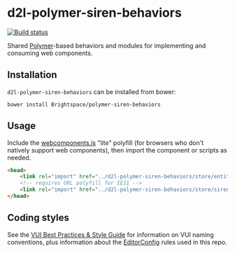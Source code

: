 # d2l-polymer-siren-behaviors
[![Build status][ci-image]][ci-url]

Shared [Polymer](https://www.polymer-project.org/1.0/)-based behaviors and modules for implementing and consuming web components.

## Installation

`d2l-polymer-siren-behaviors` can be installed from bower:
```shell
bower install Brightspace/polymer-siren-behaviors
```

## Usage

Include the [webcomponents.js](http://webcomponents.org/polyfills/) "lite" polyfill (for browsers who don't natively support web components), then import the component or scripts as needed.

```html
<head>
	<link rel="import" href="../d2l-polymer-siren-behaviors/store/entity-behavior.html">
	<!-- requires URL polyfill for IE11 -->
	<link rel="import" href="../d2l-polymer-siren-behaviors/store/siren-action-behavior.html">
</head>
```

## Coding styles

See the [VUI Best Practices & Style Guide](https://github.com/Brightspace/valence-ui-docs/wiki/Best-Practices-&-Style-Guide) for information on VUI naming conventions, plus information about the [EditorConfig](http://editorconfig.org) rules used in this repo.

[ci-url]: https://travis-ci.org/Brightspace/polymer-siren-behaviors
[ci-image]: https://travis-ci.org/Brightspace/polymer-siren-behaviors.svg?branch=master
